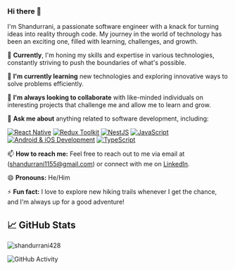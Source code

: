 ### Hi there 👋

I'm Shandurrani, a passionate software engineer with a knack for turning ideas into reality through code. My journey in the world of technology has been an exciting one, filled with learning, challenges, and growth.

🔭 **Currently**, I'm honing my skills and expertise in various technologies, constantly striving to push the boundaries of what's possible.

🌱 **I'm currently learning** new technologies and exploring innovative ways to solve problems efficiently.

👯 **I'm always looking to collaborate** with like-minded individuals on interesting projects that challenge me and allow me to learn and grow.

💬 **Ask me about** anything related to software development, including:

[![React Native](https://img.shields.io/badge/React_Native-61DAFB?logo=react&logoColor=white)](https://reactnative.dev/)
[![Redux Toolkit](https://img.shields.io/badge/Redux_Toolkit-764ABC?logo=redux&logoColor=white)](https://redux-toolkit.js.org/)
[![NestJS](https://img.shields.io/badge/NestJS-E0234E?logo=nestjs&logoColor=white)](https://nestjs.com/)
[![JavaScript](https://img.shields.io/badge/JavaScript-F7DF1E?logo=javascript&logoColor=black)](https://developer.mozilla.org/en-US/docs/Web/JavaScript)
[![Android & iOS Development](https://img.shields.io/badge/Android_&_iOS_Development-000000?logo=android&logoColor=white)](https://developer.android.com/)
[![TypeScript](https://img.shields.io/badge/TypeScript-3178C6?logo=typescript&logoColor=white)](https://www.typescriptlang.org/)

📫 **How to reach me:** Feel free to reach out to me via email at (shandurrani1155@gmail.com) or connect with me on [LinkedIn](https://www.linkedin.com/in/shan-durrani/).

😄 **Pronouns:** He/Him

⚡ **Fun fact:** I love to explore new hiking trails whenever I get the chance, and I'm always up for a good adventure!


## 📈 GitHub Stats

<!-- [![GitHub Streak](https://github-readme-streak-stats.herokuapp.com/?user=shandurrani428&theme=radical)](https://git.io/streak-stats) -->

<!-- ![Commit Chart](https://github-readme-streak-stats.herokuapp.com/?user=shandurrani428&theme=radical) -->

<!-- <p><img align="left" src="https://github-readme-stats.vercel.app/api/top-langs?username=shandurrani428&show_icons=true&locale=en&layout=compact" alt="shandurrani428" /></p> -->



<p><img align="center" src="https://github-readme-streak-stats.herokuapp.com/?user=shandurrani428&" alt="shandurrani428" /></p>

![GitHub Activity](https://img.shields.io/github/last-commit/shandurrani428/shandurrani428?style=flat&logo=github)

